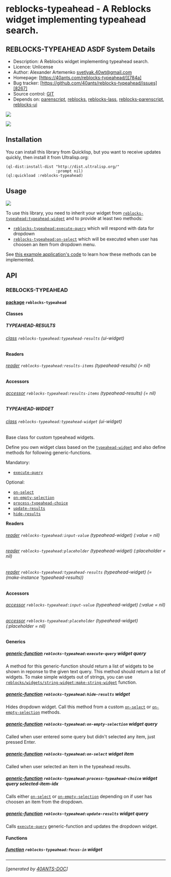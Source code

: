 <a id="x-28REBLOCKS-TYPEAHEAD-DOCS-2FINDEX-3A-40README-2040ANTS-DOC-2FLOCATIVES-3ASECTION-29"></a>

# reblocks-typeahead - A Reblocks widget implementing typeahead search.

<a id="reblocks-typeahead-asdf-system-details"></a>

## REBLOCKS-TYPEAHEAD ASDF System Details

* Description: A Reblocks widget implementing typeahead search.
* Licence: Unlicense
* Author: Alexander Artemenko <svetlyak.40wt@gmail.com>
* Homepage: [https://40ants.com/reblocks-typeahead/][784a]
* Bug tracker: [https://github.com/40ants/reblocks-typeahead/issues][8267]
* Source control: [GIT][91a7]
* Depends on: [parenscript][7921], [reblocks][184b], [reblocks-lass][28e0], [reblocks-parenscript][c07c], [reblocks-ui][4376]

[![](https://github-actions.40ants.com/40ants/reblocks-typeahead/matrix.svg?only=ci.run-tests)][f8ea]

![](http://quickdocs.org/badge/reblocks-typeahead.svg)

<a id="x-28REBLOCKS-TYPEAHEAD-DOCS-2FINDEX-3A-3A-40INSTALLATION-2040ANTS-DOC-2FLOCATIVES-3ASECTION-29"></a>

## Installation

You can install this library from Quicklisp, but you want to receive updates quickly, then install it from Ultralisp.org:

```
(ql-dist:install-dist "http://dist.ultralisp.org/"
                      :prompt nil)
(ql:quickload :reblocks-typeahead)
```
<a id="x-28REBLOCKS-TYPEAHEAD-DOCS-2FINDEX-3A-3A-40USAGE-2040ANTS-DOC-2FLOCATIVES-3ASECTION-29"></a>

## Usage

![](https://storage.yandexcloud.net/40ants-blog-images/reblocks-typeahead-example.gif)

To use this library, you need to inherit your widget from [`reblocks-typeahead:typeahead-widget`][9e7b]
and to provide at least two methods:

* [`reblocks-typeahead:execute-query`][c957] which will respond with data for dropdown
* [`reblocks-typeahead:on-select`][0a41] which will be executed when user has choosen an item from dropdown menu.

See [this example application's code][3c58]
to learn how these methods can be implemented.

<a id="x-28REBLOCKS-TYPEAHEAD-DOCS-2FINDEX-3A-3A-40API-2040ANTS-DOC-2FLOCATIVES-3ASECTION-29"></a>

## API

<a id="x-28REBLOCKS-TYPEAHEAD-DOCS-2FINDEX-3A-3A-40REBLOCKS-TYPEAHEAD-3FPACKAGE-2040ANTS-DOC-2FLOCATIVES-3ASECTION-29"></a>

### REBLOCKS-TYPEAHEAD

<a id="x-28-23A-28-2818-29-20BASE-CHAR-20-2E-20-22REBLOCKS-TYPEAHEAD-22-29-20PACKAGE-29"></a>

#### [package](22af) `reblocks-typeahead`

<a id="x-28REBLOCKS-TYPEAHEAD-DOCS-2FINDEX-3A-3A-7C-40REBLOCKS-TYPEAHEAD-3FClasses-SECTION-7C-2040ANTS-DOC-2FLOCATIVES-3ASECTION-29"></a>

#### Classes

<a id="x-28REBLOCKS-TYPEAHEAD-DOCS-2FINDEX-3A-3A-40REBLOCKS-TYPEAHEAD-24TYPEAHEAD-RESULTS-3FCLASS-2040ANTS-DOC-2FLOCATIVES-3ASECTION-29"></a>

##### TYPEAHEAD-RESULTS

<a id="x-28REBLOCKS-TYPEAHEAD-3ATYPEAHEAD-RESULTS-20CLASS-29"></a>

###### [class](5477) `reblocks-typeahead:typeahead-results` (ui-widget)

**Readers**

<a id="x-28REBLOCKS-TYPEAHEAD-3ARESULTS-ITEMS-20-2840ANTS-DOC-2FLOCATIVES-3AREADER-20REBLOCKS-TYPEAHEAD-3ATYPEAHEAD-RESULTS-29-29"></a>

###### [reader](dfb4) `reblocks-typeahead:results-items` (typeahead-results) (= nil)

**Accessors**

<a id="x-28REBLOCKS-TYPEAHEAD-3ARESULTS-ITEMS-20-2840ANTS-DOC-2FLOCATIVES-3AACCESSOR-20REBLOCKS-TYPEAHEAD-3ATYPEAHEAD-RESULTS-29-29"></a>

###### [accessor](dfb4) `reblocks-typeahead:results-items` (typeahead-results) (= nil)

<a id="x-28REBLOCKS-TYPEAHEAD-DOCS-2FINDEX-3A-3A-40REBLOCKS-TYPEAHEAD-24TYPEAHEAD-WIDGET-3FCLASS-2040ANTS-DOC-2FLOCATIVES-3ASECTION-29"></a>

##### TYPEAHEAD-WIDGET

<a id="x-28REBLOCKS-TYPEAHEAD-3ATYPEAHEAD-WIDGET-20CLASS-29"></a>

###### [class](c283) `reblocks-typeahead:typeahead-widget` (ui-widget)

Base class for custom typeahead widgets.

Define you own widget class based on the [`typeahead-widget`][9e7b]
and also define methods for following generic-functions.

Mandatory:

* [`execute-query`][c957]

Optional:

* [`on-select`][0a41]
* [`on-empty-selection`][d21f]
* [`process-typeahead-choice`][12c7]
* [`update-results`][607c]
* [`hide-results`][7fcf]

**Readers**

<a id="x-28REBLOCKS-TYPEAHEAD-3AINPUT-VALUE-20-2840ANTS-DOC-2FLOCATIVES-3AREADER-20REBLOCKS-TYPEAHEAD-3ATYPEAHEAD-WIDGET-29-29"></a>

###### [reader](1729) `reblocks-typeahead:input-value` (typeahead-widget) (:value = nil)

<a id="x-28REBLOCKS-TYPEAHEAD-3APLACEHOLDER-20-2840ANTS-DOC-2FLOCATIVES-3AREADER-20REBLOCKS-TYPEAHEAD-3ATYPEAHEAD-WIDGET-29-29"></a>

###### [reader](136f) `reblocks-typeahead:placeholder` (typeahead-widget) (:placeholder = nil)

<a id="x-28REBLOCKS-TYPEAHEAD-3ATYPEAHEAD-RESULTS-20-2840ANTS-DOC-2FLOCATIVES-3AREADER-20REBLOCKS-TYPEAHEAD-3ATYPEAHEAD-WIDGET-29-29"></a>

###### [reader](e485) `reblocks-typeahead:typeahead-results` (typeahead-widget) (= (make-instance 'typeahead-results))

**Accessors**

<a id="x-28REBLOCKS-TYPEAHEAD-3AINPUT-VALUE-20-2840ANTS-DOC-2FLOCATIVES-3AACCESSOR-20REBLOCKS-TYPEAHEAD-3ATYPEAHEAD-WIDGET-29-29"></a>

###### [accessor](1729) `reblocks-typeahead:input-value` (typeahead-widget) (:value = nil)

<a id="x-28REBLOCKS-TYPEAHEAD-3APLACEHOLDER-20-2840ANTS-DOC-2FLOCATIVES-3AACCESSOR-20REBLOCKS-TYPEAHEAD-3ATYPEAHEAD-WIDGET-29-29"></a>

###### [accessor](136f) `reblocks-typeahead:placeholder` (typeahead-widget) (:placeholder = nil)

<a id="x-28REBLOCKS-TYPEAHEAD-DOCS-2FINDEX-3A-3A-7C-40REBLOCKS-TYPEAHEAD-3FGenerics-SECTION-7C-2040ANTS-DOC-2FLOCATIVES-3ASECTION-29"></a>

#### Generics

<a id="x-28REBLOCKS-TYPEAHEAD-3AEXECUTE-QUERY-20GENERIC-FUNCTION-29"></a>

##### [generic-function](7db0) `reblocks-typeahead:execute-query` widget query

A method for this generic-function should return a list of widgets to be shown in reponse to the given text query.
This method should return a list of widgets.
To make simple widgets out of strings, you can use
[`reblocks/widgets/string-widget:make-string-widget`][07eb] function.

<a id="x-28REBLOCKS-TYPEAHEAD-3AHIDE-RESULTS-20GENERIC-FUNCTION-29"></a>

##### [generic-function](6e26) `reblocks-typeahead:hide-results` widget

Hides dropdown widget. Call this method from a custom [`on-select`][0a41] or [`on-empty-selection`][d21f] methods.

<a id="x-28REBLOCKS-TYPEAHEAD-3AON-EMPTY-SELECTION-20GENERIC-FUNCTION-29"></a>

##### [generic-function](bddc) `reblocks-typeahead:on-empty-selection` widget query

Called when user entered some query but didn't selected any item, just pressed Enter.

<a id="x-28REBLOCKS-TYPEAHEAD-3AON-SELECT-20GENERIC-FUNCTION-29"></a>

##### [generic-function](f1eb) `reblocks-typeahead:on-select` widget item

Called when user selected an item in the typeahead results.

<a id="x-28REBLOCKS-TYPEAHEAD-3APROCESS-TYPEAHEAD-CHOICE-20GENERIC-FUNCTION-29"></a>

##### [generic-function](3fcc) `reblocks-typeahead:process-typeahead-choice` widget query selected-item-idx

Calls either [`on-select`][0a41] or [`on-empty-selection`][d21f] depending on if user has choosen an item from the dropdown.

<a id="x-28REBLOCKS-TYPEAHEAD-3AUPDATE-RESULTS-20GENERIC-FUNCTION-29"></a>

##### [generic-function](b866) `reblocks-typeahead:update-results` widget query

Calls [`execute-query`][c957] generic-function and updates the dropdown widget.

<a id="x-28REBLOCKS-TYPEAHEAD-DOCS-2FINDEX-3A-3A-7C-40REBLOCKS-TYPEAHEAD-3FFunctions-SECTION-7C-2040ANTS-DOC-2FLOCATIVES-3ASECTION-29"></a>

#### Functions

<a id="x-28REBLOCKS-TYPEAHEAD-3AFOCUS-IN-20FUNCTION-29"></a>

##### [function](450d) `reblocks-typeahead:focus-in` widget


[784a]: https://40ants.com/reblocks-typeahead/
[c957]: https://40ants.com/reblocks-typeahead/#x-28REBLOCKS-TYPEAHEAD-3AEXECUTE-QUERY-20GENERIC-FUNCTION-29
[7fcf]: https://40ants.com/reblocks-typeahead/#x-28REBLOCKS-TYPEAHEAD-3AHIDE-RESULTS-20GENERIC-FUNCTION-29
[d21f]: https://40ants.com/reblocks-typeahead/#x-28REBLOCKS-TYPEAHEAD-3AON-EMPTY-SELECTION-20GENERIC-FUNCTION-29
[0a41]: https://40ants.com/reblocks-typeahead/#x-28REBLOCKS-TYPEAHEAD-3AON-SELECT-20GENERIC-FUNCTION-29
[12c7]: https://40ants.com/reblocks-typeahead/#x-28REBLOCKS-TYPEAHEAD-3APROCESS-TYPEAHEAD-CHOICE-20GENERIC-FUNCTION-29
[9e7b]: https://40ants.com/reblocks-typeahead/#x-28REBLOCKS-TYPEAHEAD-3ATYPEAHEAD-WIDGET-20CLASS-29
[607c]: https://40ants.com/reblocks-typeahead/#x-28REBLOCKS-TYPEAHEAD-3AUPDATE-RESULTS-20GENERIC-FUNCTION-29
[07eb]: https://40ants.com/reblocks/widgets/#x-28REBLOCKS-2FWIDGETS-2FSTRING-WIDGET-3AMAKE-STRING-WIDGET-20FUNCTION-29
[91a7]: https://github.com/40ants/reblocks-typeahead
[f8ea]: https://github.com/40ants/reblocks-typeahead/actions
[22af]: https://github.com/40ants/reblocks-typeahead/blob/58f4001053f7961f6db6bfd23839419782a20246/src/core.lisp#L1
[6e26]: https://github.com/40ants/reblocks-typeahead/blob/58f4001053f7961f6db6bfd23839419782a20246/src/core.lisp#L104
[7db0]: https://github.com/40ants/reblocks-typeahead/blob/58f4001053f7961f6db6bfd23839419782a20246/src/core.lisp#L115
[450d]: https://github.com/40ants/reblocks-typeahead/blob/58f4001053f7961f6db6bfd23839419782a20246/src/core.lisp#L163
[5477]: https://github.com/40ants/reblocks-typeahead/blob/58f4001053f7961f6db6bfd23839419782a20246/src/core.lisp#L29
[dfb4]: https://github.com/40ants/reblocks-typeahead/blob/58f4001053f7961f6db6bfd23839419782a20246/src/core.lisp#L30
[c283]: https://github.com/40ants/reblocks-typeahead/blob/58f4001053f7961f6db6bfd23839419782a20246/src/core.lisp#L34
[e485]: https://github.com/40ants/reblocks-typeahead/blob/58f4001053f7961f6db6bfd23839419782a20246/src/core.lisp#L35
[136f]: https://github.com/40ants/reblocks-typeahead/blob/58f4001053f7961f6db6bfd23839419782a20246/src/core.lisp#L37
[1729]: https://github.com/40ants/reblocks-typeahead/blob/58f4001053f7961f6db6bfd23839419782a20246/src/core.lisp#L40
[f1eb]: https://github.com/40ants/reblocks-typeahead/blob/58f4001053f7961f6db6bfd23839419782a20246/src/core.lisp#L61
[bddc]: https://github.com/40ants/reblocks-typeahead/blob/58f4001053f7961f6db6bfd23839419782a20246/src/core.lisp#L70
[3fcc]: https://github.com/40ants/reblocks-typeahead/blob/58f4001053f7961f6db6bfd23839419782a20246/src/core.lisp#L78
[b866]: https://github.com/40ants/reblocks-typeahead/blob/58f4001053f7961f6db6bfd23839419782a20246/src/core.lisp#L93
[8267]: https://github.com/40ants/reblocks-typeahead/issues
[3c58]: https://github.com/40ants/reblocks-typeahead/tree/master/example
[7921]: https://quickdocs.org/parenscript
[184b]: https://quickdocs.org/reblocks
[28e0]: https://quickdocs.org/reblocks-lass
[c07c]: https://quickdocs.org/reblocks-parenscript
[4376]: https://quickdocs.org/reblocks-ui

* * *
###### [generated by [40ANTS-DOC](https://40ants.com/doc/)]
